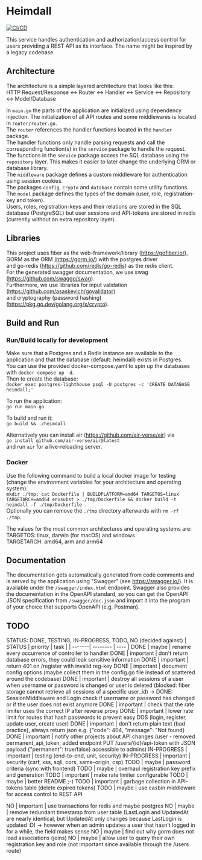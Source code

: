 # Heimdall

[![CI/CD](https://github.com/ProjectLighthouseCAU/heimdall/actions/workflows/ci.yml/badge.svg)](https://github.com/ProjectLighthouseCAU/heimdall/actions/workflows/ci.yml)

This service handles authentication and authorization/access control for users providing a REST API as its interface. The name might be inspired by a legacy codebase.

## Architecture
The architecture is a simple layered architecture that looks like this:  
HTTP Request/Response <-> Router <-> Handler <-> Service <-> Repository <-> Model/Database  

In `main.go` the parts of the application are initialized using dependency injection.
The initialization of all API routes and some middlewares is located in `router/router.go`.  
The `router` references the handler functions located in the `handler` package.  
The handler functions only handle parsing requests and call the corresponding function(s) in the `service` package to handle the request.  
The functions in the `service` package access the SQL database using the `repository` layer. This makes it easier to later change the underlying ORM or database library.  
The `middleware` package defines a custom middleware for authentication using session cookies.  
The packages `config`, `crypto` and `database` contain some utility functions.  
The `model` package defines the types of the domain (user, role, registration-key and token).  
Users, roles, registration-keys and their relations are stored in the SQL database (PostgreSQL) but user sessions and API-tokens are stored in redis (currently without an extra repository layer).

## Libraries
This project uses fiber as the web-framework/library (https://gofiber.io/),  
GORM as the ORM (https://gorm.io/) with the postgres driver  
and go-redis (https://github.com/redis/go-redis) as the redis client.  
For the generated swagger documentation, we use swag (https://github.com/swaggo/swag).  
Furthermore, we use libraries for input validation (https://github.com/asaskevich/govalidator)  
and cryptography (password hashing) (https://pkg.go.dev/golang.org/x/crypto).

## Build and Run

### Run/Build locally for development
Make sure that a Postgres and a Redis instance are available to the application and that the database (default: heimdall) exists in Postgres.  
You can use the provided docker-compose.yaml to spin up the databases with `docker compose up -d`.  
Then to create the database:  
`docker exec postgres-lighthouse psql -U postgres -c 'CREATE DATABASE heimdall;'`  

To run the application:  
`go run main.go`  

To build and run it:  
`go build && ./heimdall`  

Alternatively you can install air (https://github.com/air-verse/air) via  
`go install github.com/air-verse/air@latest`  
and run `air` for a live-reloading server.

### Docker
Use the following command to build a local docker image for testing (change the environment variables for your architecture and operating system):  
`mkdir ./tmp; cat Dockerfile | BUILDPLATFORM=amd64 TARGETOS=linux TARGETARCH=amd64 envsubst > ./tmp/Dockerfile && docker build -t heimdall -f ./tmp/Dockerfile .`  
Optionally you can remove the `./tmp` directory afterwards with `rm -rf ./tmp`.

The values for the most common architectures and operating systems are:  
TARGETOS: linux, darwin (for macOS) and windows  
TARGETARCH: amd64, arm and arm64  

## Documentation

The documentation gets automatically generated from code comments and is served by the application using "Swagger" (see https://swagger.io/). It is available under the `/swagger/index.html` endpoint.
Swagger also provides the documentation in the OpenAPI standard, so you can get the OpenAPI JSON specification from `/swagger/doc.json` and import it into the program of your choice that supports OpenAPI (e.g. Postman).

## TODO
STATUS: DONE, TESTING, IN-PROGRESS, TODO, NO (decided against)
| STATUS | priority | task |
| -------| -------- | ---- |
DONE | maybe | rename every occurrence of controller to handler
DONE | important | don't return database errors, they could leak sensitive information
DONE | important | return 401 on /register with invalid reg-key
DONE | important | document config options (maybe collect them in the config.go file instead of scattered around the codebase)
DONE | important | destroy all sessions of a user when username or password is changed or user is deleted (blocked: fiber storage cannot retrieve all sessions of a specific user_id) -> DONE: SessionMiddleware and Login check if username or password has changed or if the user does not exist anymore
DONE | important | check that the rate limiter uses the correct IP after reverse proxy
DONE | important | lower rate limit for routes that hash passwords to prevent easy DOS (login, register, update user, create user)
DONE | important | don't return plain text (bad practice), always return json e.g. {"code": 404, "message": "Not found}
DONE | important | notify other projects about API changes (user - removed permanent_api_token, added endpoint PUT /users/{id}/api-token with JSON payload {"permanent": true/false} accessible to admins)
IN-PROGRESS | important | testing (end-to-end, unit, security)
IN-PROGRESS | important | security (csrf, xss, sqli, cors, same-origin, csp)
TODO | maybe | password criteria (sync with frontend)
TODO | maybe | overhaul registration key prefix and generation
TODO | important | make rate limiter configurable
TODO | maybe | better README ;-)
TODO | important | garbage collection in API-tokens table (delete expired tokens)
TODO | maybe | use casbin middleware for access control to REST API

NO | important | use transactions for redis and maybe postgres
NO | maybe | remove redundant timestamp from user table (LastLogin and UpdatedAt are nearly identical, but UpdatedAt only changes because LastLogin is updated :D) -> however when an admin updates a user that hasn't logged in for a while, the field makes sense
NO | maybe | find out why gorm does not load associations (joins)
NO | maybe | allow user to query their own registration key and role (not important since available through the /users route)

